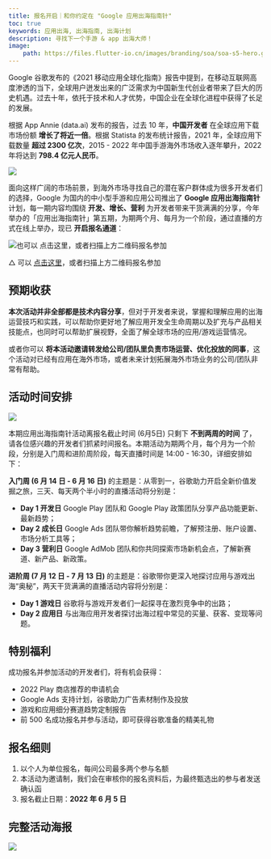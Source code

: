 ```yaml
---
title: 报名开启｜和你约定在 "Google 应用出海指南针"
toc: true
keywords: 应用出海, 出海指南, 出海计划
description: 寻找下一个手游 & app 出海大师！
image:
    path: https://files.flutter-io.cn/images/branding/soa/soa-s5-hero.gif
---
```


Google 谷歌发布的《2021 移动应用全球化指南》报告中提到，在移动互联网高度渗透的当下，全球用户迸发出来的广泛需求为中国新生代创业者带来了巨大的历史机遇。过去十年，依托于技术和人才优势，中国企业在全球化进程中获得了长足的发展。

根据 App Annie (data.ai) 发布的报告，过去 10 年，**中国开发者** 在全球应用下载市场份额 **增长了将近一倍**。根据 Statista 的发布统计报告，2021 年，全球应用下载数量 **超过 2300 亿次**，2015 - 2022 年中国手游海外市场收入逐年攀升，2022 年将达到 **798.4 亿元人民币**。

![]({{site.flutter-files-cn}}images/branding/soa/soa-s5-hero.gif)

面向这样广阔的市场前景，到海外市场寻找自己的潜在客户群体成为很多开发者们的选择，Google 为国内的中小型手游和应用公司推出了 **Google 应用出海指南针** 计划，每一期内容均围绕 **开发、增长、营利** 为开发者带来干货满满的分享，今年举办的「应用出海指南针」第五期，为期两个月、每月为一个阶段，通过直播的方式在线上举办，现已 **开启报名通道**：

![也可以 [点击这里](https://flutter.cn/urls/soa-s5)，或者扫描上方二维码报名参加]({{site.flutter-files-cn}}posts/images/2022/05/a79e67ef54841.jpg)

△ 可以 [点击这里](https://flutter.cn/urls/soa-s5)，或者扫描上方二维码报名参加

## 预期收获

**本次活动并非全部都是技术内容分享**，但对于开发者来说，掌握和理解应用的出海运营技巧和实践，可以帮助你更好地了解应用开发全生命周期以及扩充与产品相关技能点，也同时可以帮助扩展视野，全面了解全球市场的应用/游戏运营情况。

或者你可以 **将本活动邀请转发给公司/团队里负责市场运营、优化投放的同事**，这个活动对已经有应用在海外市场，或者未来计划拓展海外市场业务的公司/团队非常有帮助。

## 活动时间安排

![]({{site.flutter-files-cn}}images/branding/soa/soa-s5-event-timeline.png)

本期应用出海指南针活动离报名截止时间 (6月5日) 只剩下 **不到两周的时间** 了，请各位感兴趣的开发者们抓紧时间报名。本期活动为期两个月，每个月为一个阶段，分别是入门周和进阶周阶段，每天直播时间是 14:00 - 16:30，详细安排如下：

**入门周 (6 月 14 日 - 6 月 16 日)** 的主题是：从零到一，谷歌助力开启全新价值发掘之旅，三天、每天两个半小时的直播活动将分别是：
- **Day 1 开发日** 
Google Play 团队和 Google Play 政策团队分享产品功能更新、最新趋势；
- **Day 2 成长日** 
Google Ads 团队带你解析趋势前瞻，了解预注册、账户设置、市场分析工具等；
- **Day 3 营利日**
Google AdMob 团队和你共同探索市场新机会点，了解新赛道、新产品、新政策。

**进阶周 (7 月 12 日 - 7 月 13 日)** 的主题是：谷歌带你更深入地探讨应用与游戏出海“奥秘”，两天干货满满的直播活动内容将分别是：
- **Day 1 游戏日**
谷歌将与游戏开发者们一起探寻在激烈竞争中的出路；
- **Day 2 应用日**
与出海应用开发者探讨出海过程中常见的买量、获客、变现等问题。

## 特别福利

成功报名并参加活动的开发者们，将有机会获得：
- 2022 Play 商店推荐的申请机会
- Google Ads 支持计划，谷歌助力广告素材制作及投放
- 游戏和应用细分赛道趋势定制报告
- 前 500 名成功报名并参与活动，即可获得谷歌准备的精美礼物

## 报名细则

1. 以个人为单位报名，每间公司最多两个参与名额
1. 本活动为邀请制，我们会在审核你的报名资料后，为最终甄选出的参与者发送确认函
1. 报名截止日期：**2022 年 6 月 5 日**

## 完整活动海报

![]({{site.flutter-files-cn}}images/branding/soa/soa-s5-flyer.png)
